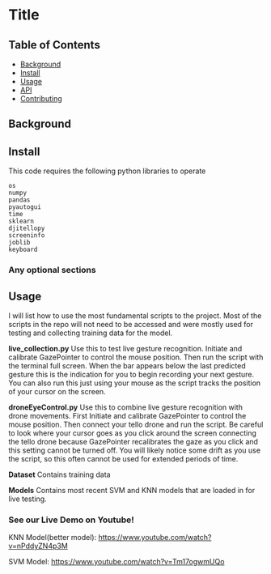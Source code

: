# Title

## Table of Contents

- [Background](#background)
- [Install](#install)
- [Usage](#usage)
- [API](#api)
- [Contributing](#contributing)


## Background


## Install

This code requires the following python libraries to operate

```
os
numpy
pandas
pyautogui
time
sklearn
djitellopy
screeninfo
joblib
keyboard  
```

### Any optional sections

## Usage
I will list how to use the most fundamental scripts to the project. Most of the scripts in the repo will not need to be accessed and were mostly used for testing and collecting training data for the model.

**live_collection.py**
  Use this to test live gesture recognition. Initiate and calibrate GazePointer to control the mouse position. Then run the script with the terminal full screen. When the bar appears below the last predicted gesture this is the indication for you to begin recording your next gesture. You can also run this just using your mouse as the script tracks the position of your cursor on the screen.

**droneEyeControl.py**
  Use this to combine live gesture recognition with drone movements. First Initiate and calibrate GazePointer to control the mouse position. Then connect your tello drone and run the script. Be careful to look where your cursor goes as you click around the screen connecting the tello drone because GazePointer recalibrates the gaze as you click and this setting cannot be turned off. You will likely notice some drift as you use the script, so this often cannot be used for extended periods of time.

**Dataset**
  Contains training data

**Models**
  Contains most recent SVM and KNN models that are loaded in for live testing.


### See our Live Demo on Youtube!
KNN Model(better model): https://www.youtube.com/watch?v=nPddyZN4p3M

SVM Model: https://www.youtube.com/watch?v=Tm17ogwmUQo



